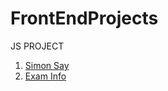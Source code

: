 # FrontEndProjects


JS PROJECT<br>
1. <a href="https://simon-say-game-dar0.onrender.com/">Simon Say </a><br>
1. <a href="https://examinfoproject.onrender.com/">Exam Info </a>
